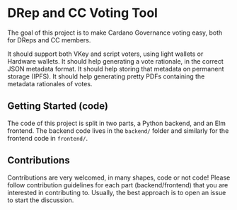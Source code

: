 # DRep and CC Voting Tool

The goal of this project is to make Cardano Governance voting easy, both for DReps and CC members.

It should support both VKey and script voters, using light wallets or Hardware wallets.
It should help generating a vote rationale, in the correct JSON metadata format.
It should help storing that metadata on permanent storage (IPFS).
It should help generating pretty PDFs containing the metadata rationales of votes.

## Getting Started (code)

The code of this project is split in two parts, a Python backend, and an Elm frontend.
The backend code lives in the `backend/` folder and similarly for the frontend code in `frontend/`.

## Contributions

Contributions are very welcomed, in many shapes, code or not code!
Please follow contribution guidelines for each part (backend/frontend) that you are interested in contributing to.
Usually, the best approach is to open an issue to start the discussion.

